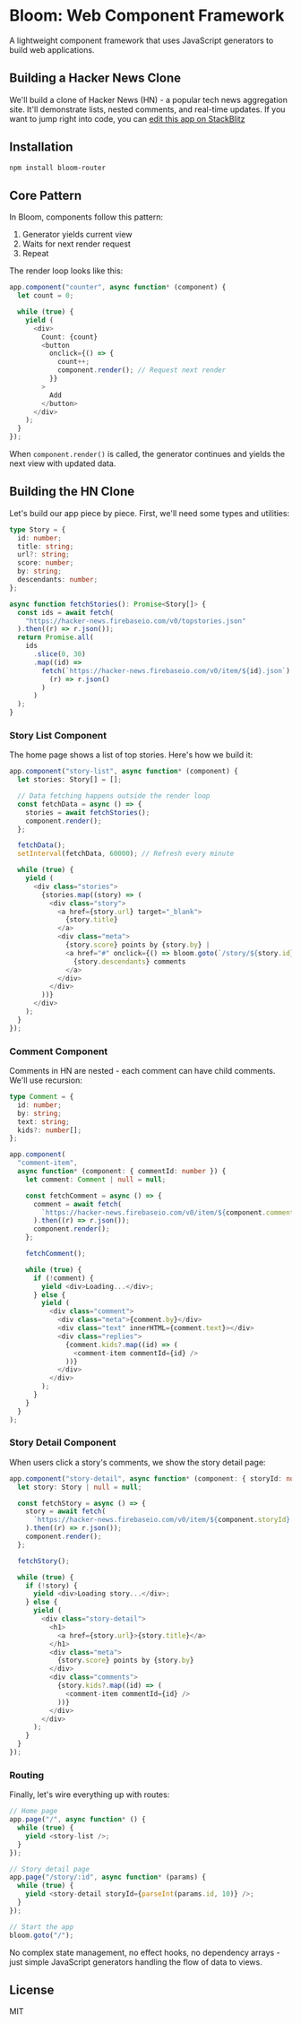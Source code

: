 # Bloom: Web Component Framework

A lightweight component framework that uses JavaScript generators to build web applications.

## Building a Hacker News Clone

We'll build a clone of Hacker News (HN) - a popular tech news aggregation site. It'll demonstrate lists, nested comments, and real-time updates.
If you want to jump right into code, you can [edit this app on StackBlitz](https://stackblitz.com/edit/bloom-hn)

## Installation

```bash
npm install bloom-router
```

## Core Pattern

In Bloom, components follow this pattern:

1. Generator yields current view
2. Waits for next render request
3. Repeat

The render loop looks like this:

```ts
app.component("counter", async function* (component) {
  let count = 0;

  while (true) {
    yield (
      <div>
        Count: {count}
        <button
          onclick={() => {
            count++;
            component.render(); // Request next render
          }}
        >
          Add
        </button>
      </div>
    );
  }
});
```

When `component.render()` is called, the generator continues and yields the next view with updated data.

## Building the HN Clone

Let's build our app piece by piece. First, we'll need some types and utilities:

```ts
type Story = {
  id: number;
  title: string;
  url?: string;
  score: number;
  by: string;
  descendants: number;
};

async function fetchStories(): Promise<Story[]> {
  const ids = await fetch(
    "https://hacker-news.firebaseio.com/v0/topstories.json"
  ).then((r) => r.json());
  return Promise.all(
    ids
      .slice(0, 30)
      .map((id) =>
        fetch(`https://hacker-news.firebaseio.com/v0/item/${id}.json`).then(
          (r) => r.json()
        )
      )
  );
}
```

### Story List Component

The home page shows a list of top stories. Here's how we build it:

```ts
app.component("story-list", async function* (component) {
  let stories: Story[] = [];

  // Data fetching happens outside the render loop
  const fetchData = async () => {
    stories = await fetchStories();
    component.render();
  };

  fetchData();
  setInterval(fetchData, 60000); // Refresh every minute

  while (true) {
    yield (
      <div class="stories">
        {stories.map((story) => (
          <div class="story">
            <a href={story.url} target="_blank">
              {story.title}
            </a>
            <div class="meta">
              {story.score} points by {story.by} |
              <a href="#" onclick={() => bloom.goto(`/story/${story.id}`)}>
                {story.descendants} comments
              </a>
            </div>
          </div>
        ))}
      </div>
    );
  }
});
```

### Comment Component

Comments in HN are nested - each comment can have child comments. We'll use recursion:

```ts
type Comment = {
  id: number;
  by: string;
  text: string;
  kids?: number[];
};

app.component(
  "comment-item",
  async function* (component: { commentId: number }) {
    let comment: Comment | null = null;

    const fetchComment = async () => {
      comment = await fetch(
        `https://hacker-news.firebaseio.com/v0/item/${component.commentId}.json`
      ).then((r) => r.json());
      component.render();
    };

    fetchComment();

    while (true) {
      if (!comment) {
        yield <div>Loading...</div>;
      } else {
        yield (
          <div class="comment">
            <div class="meta">{comment.by}</div>
            <div class="text" innerHTML={comment.text}></div>
            <div class="replies">
              {comment.kids?.map((id) => (
                <comment-item commentId={id} />
              ))}
            </div>
          </div>
        );
      }
    }
  }
);
```

### Story Detail Component

When users click a story's comments, we show the story detail page:

```ts
app.component("story-detail", async function* (component: { storyId: number }) {
  let story: Story | null = null;

  const fetchStory = async () => {
    story = await fetch(
      `https://hacker-news.firebaseio.com/v0/item/${component.storyId}.json`
    ).then((r) => r.json());
    component.render();
  };

  fetchStory();

  while (true) {
    if (!story) {
      yield <div>Loading story...</div>;
    } else {
      yield (
        <div class="story-detail">
          <h1>
            <a href={story.url}>{story.title}</a>
          </h1>
          <div class="meta">
            {story.score} points by {story.by}
          </div>
          <div class="comments">
            {story.kids?.map((id) => (
              <comment-item commentId={id} />
            ))}
          </div>
        </div>
      );
    }
  }
});
```

### Routing

Finally, let's wire everything up with routes:

```ts
// Home page
app.page("/", async function* () {
  while (true) {
    yield <story-list />;
  }
});

// Story detail page
app.page("/story/:id", async function* (params) {
  while (true) {
    yield <story-detail storyId={parseInt(params.id, 10)} />;
  }
});

// Start the app
bloom.goto("/");
```

No complex state management, no effect hooks, no dependency arrays - just simple JavaScript generators handling the flow of data to views.

## License

MIT
